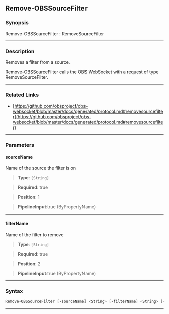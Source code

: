 Remove-OBSSourceFilter
----------------------
### Synopsis
Remove-OBSSourceFilter : RemoveSourceFilter

---
### Description

Removes a filter from a source.


Remove-OBSSourceFilter calls the OBS WebSocket with a request of type RemoveSourceFilter.

---
### Related Links
* [https://github.com/obsproject/obs-websocket/blob/master/docs/generated/protocol.md#removesourcefilter](https://github.com/obsproject/obs-websocket/blob/master/docs/generated/protocol.md#removesourcefilter)



---
### Parameters
#### **sourceName**

Name of the source the filter is on



> **Type**: ```[String]```

> **Required**: true

> **Position**: 1

> **PipelineInput**:true (ByPropertyName)



---
#### **filterName**

Name of the filter to remove



> **Type**: ```[String]```

> **Required**: true

> **Position**: 2

> **PipelineInput**:true (ByPropertyName)



---
### Syntax
```PowerShell
Remove-OBSSourceFilter [-sourceName] <String> [-filterName] <String> [<CommonParameters>]
```
---

